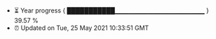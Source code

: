 - ⏳ Year progress { ███████████▁▁▁▁▁▁▁▁▁▁▁▁▁▁▁▁▁▁▁ } 39.57 %
- ⏰ Updated on Tue, 25 May 2021 10:33:51 GMT

